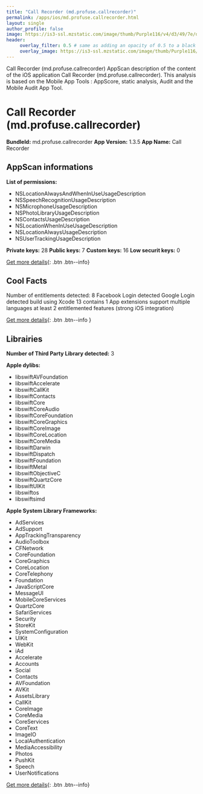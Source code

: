 ```yaml
---
title: "Call Recorder (md.profuse.callrecorder)"
permalink: /apps/ios/md.profuse.callrecorder.html
layout: single
author_profile: false
image: https://is3-ssl.mzstatic.com/image/thumb/Purple116/v4/d3/49/7e/d3497ee4-2206-4207-2ae3-2348a59199f7/AppIcon-0-0-1x_U007emarketing-0-0-0-6-0-0-sRGB-0-0-0-GLES2_U002c0-512MB-85-220-0-0.png/512x512bb.jpg
header: 
     overlay_filter: 0.5 # same as adding an opacity of 0.5 to a black background
     overlay_image: https://is3-ssl.mzstatic.com/image/thumb/Purple116/v4/d3/49/7e/d3497ee4-2206-4207-2ae3-2348a59199f7/AppIcon-0-0-1x_U007emarketing-0-0-0-6-0-0-sRGB-0-0-0-GLES2_U002c0-512MB-85-220-0-0.png/512x512bb.jpg
---
```

Call Recorder (md.profuse.callrecorder) AppScan description of the content of the iOS application Call Recorder (md.profuse.callrecorder). This analysis is based on the Mobile App Tools : AppScore, static analysis, Audit and the Mobile Audit App Tool.

# Call Recorder (md.profuse.callrecorder)

**BundleId:** md.profuse.callrecorder
**App Version:** 1.3.5
**App Name:** Call Recorder


## AppScan informations 

**List of permissions:** 
- NSLocationAlwaysAndWhenInUseUsageDescription
- NSSpeechRecognitionUsageDescription
- NSMicrophoneUsageDescription
- NSPhotoLibraryUsageDescription
- NSContactsUsageDescription
- NSLocationWhenInUseUsageDescription
- NSLocationAlwaysUsageDescription
- NSUserTrackingUsageDescription
  
  
**Private keys:** 28
**Public keys:** 7
**Custom keys:** 16
**Low securit keys:** 0
  
[Get more details](/pricing.html){: .btn .btn--info}

## Cool Facts

Number of entitlements detected: 8
Facebook Login detected
Google Login detected
build using Xcode 13
contains 1 App extensions
support multiple languages
at least 2 entitlemented features (strong iOS integration)
  
[Get more details](/pricing.html){: .btn .btn--info }

## Librairies 
**Number of Third Party Library detected:** 3


**Apple dylibs:**
- libswiftAVFoundation
- libswiftAccelerate
- libswiftCallKit
- libswiftContacts
- libswiftCore
- libswiftCoreAudio
- libswiftCoreFoundation
- libswiftCoreGraphics
- libswiftCoreImage
- libswiftCoreLocation
- libswiftCoreMedia
- libswiftDarwin
- libswiftDispatch
- libswiftFoundation
- libswiftMetal
- libswiftObjectiveC
- libswiftQuartzCore
- libswiftUIKit
- libswiftos
- libswiftsimd


**Apple System Library Frameworks:**
- AdServices
- AdSupport
- AppTrackingTransparency
- AudioToolbox
- CFNetwork
- CoreFoundation
- CoreGraphics
- CoreLocation
- CoreTelephony
- Foundation
- JavaScriptCore
- MessageUI
- MobileCoreServices
- QuartzCore
- SafariServices
- Security
- StoreKit
- SystemConfiguration
- UIKit
- WebKit
- iAd
- Accelerate
- Accounts
- Social
- Contacts
- AVFoundation
- AVKit
- AssetsLibrary
- CallKit
- CoreImage
- CoreMedia
- CoreServices
- CoreText
- ImageIO
- LocalAuthentication
- MediaAccessibility
- Photos
- PushKit
- Speech
- UserNotifications


  
[Get more details](/pricing.html){: .btn .btn--info}


